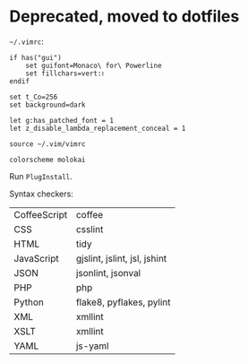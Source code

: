 # Deprecated, moved to dotfiles

`~/.vimrc`:

```vim
if has("gui")
    set guifont=Monaco\ for\ Powerline
    set fillchars=vert:≀
endif

set t_Co=256
set background=dark

let g:has_patched_font = 1
let z_disable_lambda_replacement_conceal = 1

source ~/.vim/vimrc

colorscheme molokai
```

Run `PlugInstall`.


Syntax checkers:

<table>
    <tr>
        <td>CoffeeScript</td>
        <td>coffee</td>
    </tr>
    <tr>
        <td>CSS</td>
        <td>csslint</td>
    </tr>
    <tr>
        <td>HTML</td>
        <td>tidy</td>
    </tr>
    <tr>
        <td>JavaScript</td>
        <td>gjslint, jslint, jsl, jshint</td>
    </tr>
    <tr>
        <td>JSON</td>
        <td>jsonlint, jsonval</td>
    </tr>
    <tr>
        <td>PHP</td>
        <td>php</td>
    </tr>
    <tr>
        <td>Python</td>
        <td>flake8, pyflakes, pylint</td>
    </tr>
    <tr>
        <td>XML</td>
        <td>xmllint</td>
    </tr>
    <tr>
        <td>XSLT</td>
        <td>xmllint</td>
    </tr>
    <tr>
        <td>YAML</td>
        <td>js-yaml</td>
    </tr>
</table>
